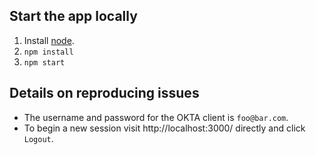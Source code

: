 ## Start the app locally

1. Install [node](https://nodejs.org/en/download/).
2. `npm install`
3. `npm start`

## Details on reproducing issues

- The username and password for the OKTA client is `foo@bar.com`.
- To begin a new session visit http://localhost:3000/ directly and click `Logout`.
